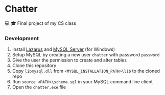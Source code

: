 # Chatter

💻 🎓 Final project of my CS class

### Development

1) Install [Lazarus](https://www.lazarus-ide.org/) and [MySQL Server](https://dev.mysql.com/downloads/installer) (for Windows)
2) Setup MySQL by creating a new user `chatter` with password `password`
3) Give the user the permission to create and alter tables
4) Clone this repository
6) Copy `libmysql.dll` from `<MYSQL_INSTALLATION_PATH>\lib` to the cloned repo
7) Run `source <PATH>\schema.sql` in your MySQL command line client
8) Open the `chatter.exe` file
